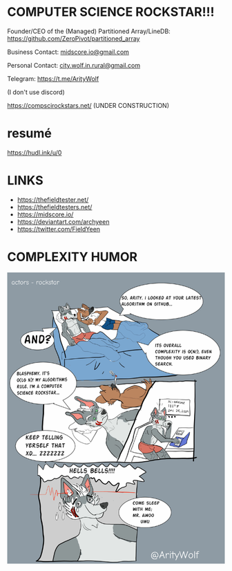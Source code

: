 # COMPUTER SCIENCE ROCKSTAR!!!

Founder/CEO of the (Managed) Partitioned Array/LineDB: https://github.com/ZeroPivot/partitioned_array

Business Contact: midscore.io@gmail.com

Personal Contact: city.wolf.in.rural@gmail.com

Telegram: https://t.me/ArityWolf

(I don't use discord)


https://compscirockstars.net/ (UNDER CONSTRUCTION)


# resumé

https://hudl.ink/u/0

# LINKS

* https://thefieldtester.net/
* https://thefieldtesters.net/
* https://midscore.io/
* https://deviantart.com/archyeen
* https://twitter.com/FieldYeen

# COMPLEXITY HUMOR

![Computer Science Rockstar](https://raw.githubusercontent.com/ZeroPivot/ZeroPivot/main/rockstar.jpg)


